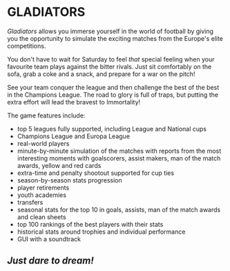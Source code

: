 # GLADIATORS

_Gladiators_ allows you immerse yourself in the world of football
by giving you the opportunity to simulate the exciting matches
from the Europe's elite competitions.

You don't have to wait for Saturday to feel _that_ special
feeling when your favourite team plays against the bitter rivals.
Just sit comfortably on the sofa, grab a coke and a snack,
and prepare for a war on the pitch!

See your team conquer the league and then challenge the best
of the best in the Champions League. The road to glory is full
of traps, but putting the extra effort will lead the bravest to Immortality!

The game features include:
- top 5 leagues fully supported, including League and National cups
- Champions League and Europa League
- real-world players
- minute-by-minute simulation of the matches with reports from
the most interesting moments with goalscorers, assist makers,
man of the match awards, yellow and red cards
- extra-time and penalty shootout supported for cup ties
- season-by-season stats progression
- player retirements
- youth academies
- transfers
- seasonal stats for the top 10 in goals, assists, man of the match
awards and clean sheets
- top 100 rankings of the best players with their stats
- historical stats around trophies and individual performance
- GUI with a soundtrack

## _Just dare to dream!_
